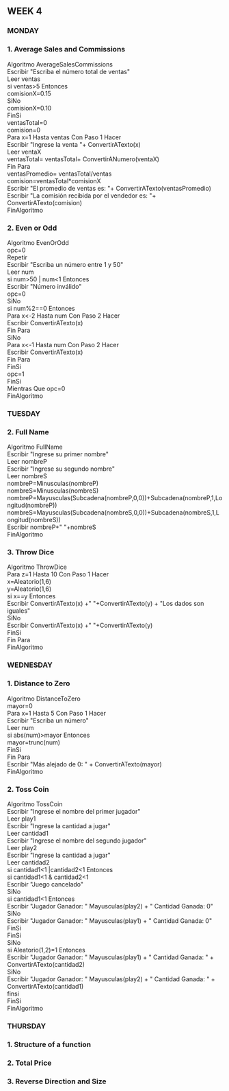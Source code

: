 ## WEEK 4

### MONDAY
### 1. Average Sales and Commissions 

Algoritmo AverageSalesCommissions <br>
	Escribir "Escriba el número total de ventas" <br>
	Leer ventas <br>
	si ventas>5 Entonces <br>
		comisionX=0.15 <br>
	SiNo <br>
		comisionX=0.10 <br>
	FinSi <br>
	ventasTotal=0 <br>
	comision=0 <br>
	Para x=1 Hasta ventas Con Paso 1 Hacer <br>
		Escribir "Ingrese la venta "+ ConvertirATexto(x) <br>
		Leer ventaX <br>
		ventasTotal= ventasTotal+ ConvertirANumero(ventaX) <br>
	Fin Para <br>
	ventasPromedio= ventasTotal/ventas <br>
	comision=ventasTotal*comisionX <br>
	Escribir "El promedio de ventas es: "+ ConvertirATexto(ventasPromedio) <br>
	Escribir  "La comisión recibida por el vendedor es: "+ ConvertirATexto(comision) <br>
FinAlgoritmo <br>

### 2. Even or Odd

Algoritmo EvenOrOdd <br>
	opc=0 <br>
	Repetir <br>
		Escribir "Escriba un número entre 1 y 50" <br>
		Leer num <br>
		si num>50 | num<1 Entonces <br>
			Escribir "Número inválido" <br>
			opc=0 <br>
		SiNo <br>
			si num%2==0 Entonces <br>
				Para x<-2 Hasta num Con Paso 2 Hacer <br>
					Escribir ConvertirATexto(x) <br>
				Fin Para <br>
			SiNo <br>
				Para x<-1 Hasta num Con Paso 2 Hacer <br>
					Escribir ConvertirATexto(x) <br>
				Fin Para <br>
			FinSi <br>
			opc=1 <br>
		FinSi <br>
	Mientras Que opc=0 <br>
FinAlgoritmo <br>

### TUESDAY

### 2. Full Name

Algoritmo FullName <br>
	Escribir  "Ingrese su primer nombre" <br>
	Leer nombreP <br>
	Escribir  "Ingrese su segundo nombre" <br>
	Leer nombreS <br>
	nombreP=Minusculas(nombreP) <br>
	nombreS=Minusculas(nombreS) <br>
	nombreP=Mayusculas(Subcadena(nombreP,0,0))+Subcadena(nombreP,1,Longitud(nombreP)) <br>
	nombreS=Mayusculas(Subcadena(nombreS,0,0))+Subcadena(nombreS,1,Longitud(nombreS)) <br>
	Escribir nombreP+" "+nombreS <br>
FinAlgoritmo <br>

### 3. Throw Dice

Algoritmo ThrowDice <br>
	Para z=1 Hasta 10 Con Paso 1 Hacer <br>
		x=Aleatorio(1,6) <br>
		y=Aleatorio(1,6) <br>
		si x==y Entonces <br>
			Escribir ConvertirATexto(x) +" "+ConvertirATexto(y) + "Los dados son iguales" <br>
		SiNo <br>
			Escribir ConvertirATexto(x) +" "+ConvertirATexto(y) <br>
		FinSi <br>
	Fin Para <br>
FinAlgoritmo <br>


### WEDNESDAY 
### 1. Distance to Zero

Algoritmo DistanceToZero <br>
	mayor=0 <br>
	Para x=1 Hasta 5 Con Paso 1 Hacer <br>
		Escribir "Escriba un número" <br>
		Leer num <br>
		si abs(num)>mayor Entonces <br>
			mayor=trunc(num) <br>
		FinSi <br>
	Fin Para <br>
	Escribir "Más alejado de 0: " + ConvertirATexto(mayor) <br>
FinAlgoritmo <br>

### 2. Toss Coin

Algoritmo TossCoin <br>
	Escribir "Ingrese el nombre del primer jugador" <br>
	Leer play1 <br>
	Escribir "Ingrese la cantidad a jugar" <br>
	Leer cantidad1 <br>
	Escribir "Ingrese el nombre del segundo jugador" <br>
	Leer play2 <br>
	Escribir "Ingrese la cantidad a jugar" <br>
	Leer cantidad2 <br>
	si cantidad1<1 |cantidad2<1 Entonces <br>
		si cantidad1<1 & cantidad2<1 <br>
			Escribir "Juego cancelado" <br>
		SiNo <br>
			si cantidad1<1 Entonces <br>
				Escribir "Jugador Ganador: " Mayusculas(play2) + " Cantidad Ganada: 0" <br>
			SiNo <br>
				Escribir "Jugador Ganador: " Mayusculas(play1) + " Cantidad Ganada: 0" <br>
			FinSi <br>
		FinSi <br>
	SiNo <br>
		si Aleatorio(1,2)=1 Entonces <br>
			Escribir "Jugador Ganador: " Mayusculas(play1) + " Cantidad Ganada: " + ConvertirATexto(cantidad2) <br>
		SiNo <br>
			Escribir "Jugador Ganador: " Mayusculas(play2) + " Cantidad Ganada: " + ConvertirATexto(cantidad1) <br>
		finsi <br>
	FinSi <br>
FinAlgoritmo <br>

### THURSDAY
### 1. Structure of a function
### 2. Total Price
### 3. Reverse Direction and Size
